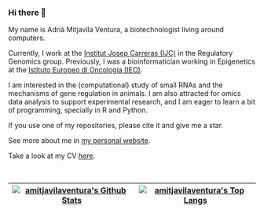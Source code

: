 ### Hi there 👋

My name is Adrià Mitjavila Ventura, a biotechnologist living around computers.

Currently, I work at the [Institut Josep Carreras (IJC)](https://www.carrerasresearch.org/en/) in the Regulatory Genomics group. Previously, I was a bioinformatician working in Epigenetics at the [Istituto Europeo di Oncologia (IEO)](https://www.research.ieo.it/).

I am interested in the (computational) study of small RNAs and the mechanisms of gene regulation in animals. I am also attracted for omics data analysis to support experimental research, and I am eager to learn a bit of programming, specially in R and Python.

If you use one of my repositories, please cite it and give me a star.

See more about me in [my personal website](https://amitjavilaventura.github.io).

Take a look at my CV [here](https://amitjavilaventura.github.io/CVs/).

<br>

<center>
  
| [![amitjavilaventura's Github Stats](https://github-readme-stats.vercel.app/api?username=amitjavilaventura&count_private=true&show_icons=true&theme=buefy&hide_border=true)](https://github.com/anuraghazra/github-readme-stats) | [![amitjavilaventura's Top Langs](https://github-readme-stats.vercel.app/api/top-langs/?username=amitjavilaventura&hide=html&layout=compact&theme=buefy&hide_border=true)](https://github.com/anuraghazra/github-readme-stats) |
| ------------- | ------------- |
  
</center>

<br>


<!--
**amitjavilaventura/amitjavilaventura** is a ✨ _special_ ✨ repository because its `README.md` (this file) appears on your GitHub profile.

Here are some ideas to get you started:

- 🔭 I’m currently working on ...
- 🌱 I’m currently learning ...
- 👯 I’m looking to collaborate on ...
- 🤔 I’m looking for help with ...
- 💬 Ask me about ...
- 📫 How to reach me: ...
- 😄 Pronouns: ...
- ⚡ Fun fact: ...
-->
